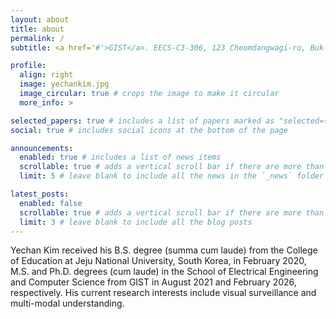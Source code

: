 ```yaml
---
layout: about
title: about
permalink: /
subtitle: <a href='#'>GIST</a>. EECS-C3-306, 123 Cheomdangwagi-ro, Buk-gu, Gwangju, 61005, Korea. yechankim@gm.gist.ac.kr

profile:
  align: right
  image: yechankim.jpg
  image_circular: true # crops the image to make it circular
  more_info: >

selected_papers: true # includes a list of papers marked as "selected={true}"
social: true # includes social icons at the bottom of the page

announcements:
  enabled: true # includes a list of news items
  scrollable: true # adds a vertical scroll bar if there are more than 3 news items
  limit: 5 # leave blank to include all the news in the `_news` folder

latest_posts:
  enabled: false
  scrollable: true # adds a vertical scroll bar if there are more than 3 new posts items
  limit: 3 # leave blank to include all the blog posts
---
```


Yechan Kim received his B.S. degree (summa cum laude) from the College of Education at Jeju National University, South Korea, in February 2020, M.S. and Ph.D. degrees (cum laude) in the School of Electrical Engineering and Computer Science from GIST in August 2021 and February 2026, respectively. His current research interests include visual surveillance and multi-modal understanding.
